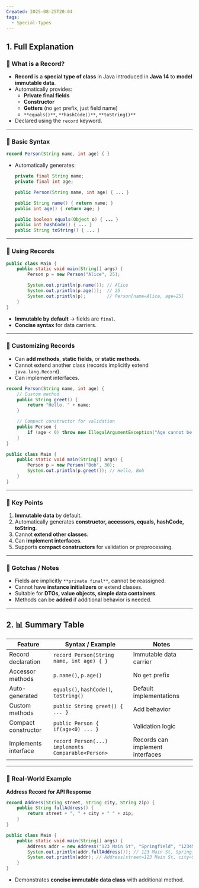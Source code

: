 ```yaml
---
Created: 2025-08-25T20:04
tags:
  - Special-Types
---
```

## 1. Full Explanation

### 🔹 What is a Record?

- **Record** is a **special type of class** in Java introduced in **Java 14** to **model immutable data**.
- Automatically provides:
    - **Private final fields**
    - **Constructor**
    - **Getters** (no `get` prefix, just field name)
    - `**equals()**`, `**hashCode()**`, `**toString()**`
- Declared using the `record` keyword.

---

### 🔹 Basic Syntax

```Java
record Person(String name, int age) { }

```

- Automatically generates:
    
    ```Java
    private final String name;
    private final int age;
    
    public Person(String name, int age) { ... }
    
    public String name() { return name; }
    public int age() { return age; }
    
    public boolean equals(Object o) { ... }
    public int hashCode() { ... }
    public String toString() { ... }
    
    ```
    

---

### 🔹 Using Records

```Java
public class Main {
    public static void main(String[] args) {
        Person p = new Person("Alice", 25);

        System.out.println(p.name()); // Alice
        System.out.println(p.age());  // 25
        System.out.println(p);        // Person[name=Alice, age=25]
    }
}

```

- **Immutable by default** → fields are `final`.
- **Concise syntax** for data carriers.

---

### 🔹 Customizing Records

- Can **add methods**, **static fields**, or **static methods**.
- Cannot extend another class (records implicitly extend `java.lang.Record`).
- Can implement interfaces.

```Java
record Person(String name, int age) {
    // Custom method
    public String greet() {
        return "Hello, " + name;
    }

    // Compact constructor for validation
    public Person {
        if (age < 0) throw new IllegalArgumentException("Age cannot be negative");
    }
}

public class Main {
    public static void main(String[] args) {
        Person p = new Person("Bob", 30);
        System.out.println(p.greet()); // Hello, Bob
    }
}

```

---

### 🔹 Key Points

1. **Immutable data** by default.
2. Automatically generates **constructor, accessors, equals, hashCode, toString**.
3. Cannot **extend other classes**.
4. Can **implement interfaces**.
5. Supports **compact constructors** for validation or preprocessing.

---

### 🔹 Gotchas / Notes

- Fields are implicitly `**private final**`, cannot be reassigned.
- Cannot have **instance initializers** or extend classes.
- Suitable for **DTOs, value objects, simple data containers**.
- Methods can be **added** if additional behavior is needed.

---

## 2. 📊 Summary Table

|Feature|Syntax / Example|Notes|
|---|---|---|
|Record declaration|`record Person(String name, int age) { }`|Immutable data carrier|
|Accessor methods|`p.name()`, `p.age()`|No `get` prefix|
|Auto-generated|`equals()`, `hashCode()`, `toString()`|Default implementations|
|Custom methods|`public String greet() { ... }`|Add behavior|
|Compact constructor|`public Person { if(age<0) ... }`|Validation logic|
|Implements interface|`record Person(...) implements Comparable<Person>`|Records can implement interfaces|

---

### 🔹 Real-World Example

**Address Record for API Response**

```Java
record Address(String street, String city, String zip) {
    public String fullAddress() {
        return street + ", " + city + " " + zip;
    }
}

public class Main {
    public static void main(String[] args) {
        Address addr = new Address("123 Main St", "Springfield", "12345");
        System.out.println(addr.fullAddress()); // 123 Main St, Springfield 12345
        System.out.println(addr); // Address[street=123 Main St, city=Springfield, zip=12345]
    }
}

```

- Demonstrates **concise immutable data class** with additional method.